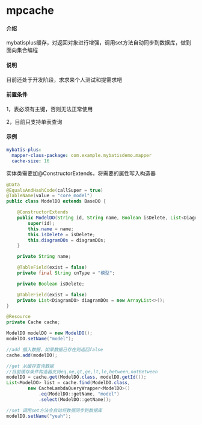 # mpcache

#### 介绍
mybatisplus缓存，对返回对象进行增强，调用set方法自动同步到数据库，做到面向集合编程

#### 说明
目前还处于开发阶段，求求来个人测试和提需求吧

#### 前置条件
1，表必须有主键，否则无法正常使用

2，目前只支持单表查询

#### 示例
```yaml
mybatis-plus:
  mapper-class-package: com.example.mybatisdemo.mapper
  cache-size: 16
```

实体类需要加@ConstructorExtends，将需要的属性写入构造器
```java
@Data
@EqualsAndHashCode(callSuper = true)
@TableName(value = "core_model")
public class ModelDO extends BaseDO {

    @ConstructorExtends
    public ModelDO(String id, String name, Boolean isDelete, List<DiagramDO> diagramDOs) {
        super(id);
        this.name = name;
        this.isDelete = isDelete;
        this.diagramDOs = diagramDOs;
    }

    private String name;

    @TableField(exist = false)
    private final String cnType = "模型";

    private Boolean isDelete;

    @TableField(exist = false)
    private List<DiagramDO> diagramDOs = new ArrayList<>();
}
```

```java
@Resource
private Cache cache;

ModelDO modelDO = new ModelDO();
modelDO.setName("model");

//add 插入数据，如果数据已存在则返回false
cache.add(modelDO);

//get 从缓存查询数据
//目前缓存条件构造器支持eq,ne,gt,ge,lt,le,between,notBetween
modelDO = cache.get(ModelDO.class, modelDO.getId());
List<ModelDO> list = cache.find(ModelDO.class,
        new CacheLambdaQueryWrapper<ModelDO>()
            .eq(ModelDO::getName, "model")
            .select(ModelDO::getName));

//set 调用set方法会自动将数据同步到数据库
modelDO.setName("yeah");
```